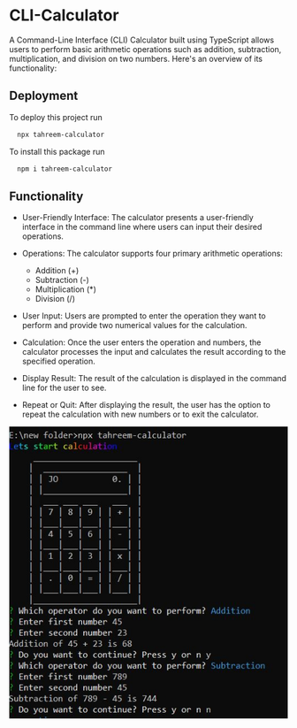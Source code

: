 
# CLI-Calculator

A Command-Line Interface (CLI) Calculator built using TypeScript allows users to perform basic arithmetic operations such as addition, subtraction, multiplication, and division on two numbers. Here's an overview of its functionality:




## Deployment

To deploy this project run

```bash
  npx tahreem-calculator
```

To install this package run
```bash
  npm i tahreem-calculator
```
## Functionality

- User-Friendly Interface: The calculator presents a user-friendly interface in the command line where users can input their desired operations.
- Operations: The calculator supports four primary arithmetic operations:

    - Addition (+)
    - Subtraction (-)
    - Multiplication (*)
    - Division (/)
- User Input: Users are prompted to enter the operation they want to perform and provide two numerical values for the calculation.
- Calculation: Once the user enters the operation and numbers, the calculator processes the input and calculates the result according to the specified operation.

- Display Result: The result of the calculation is displayed in the command line for the user to see.

- Repeat or Quit: After displaying the result, the user has the option to repeat the calculation with new numbers or to exit the calculator.


![Alt text](cal.JPG)